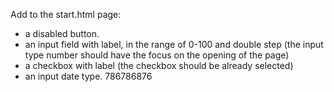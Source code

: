 
Add to the start.html page:
* a disabled button.
* an input field with label, in the range of 0-100 and double step (the input type number should have the focus on the opening of the page)
* a checkbox with label (the checkbox should be already selected)
* an input date type.
786786876

